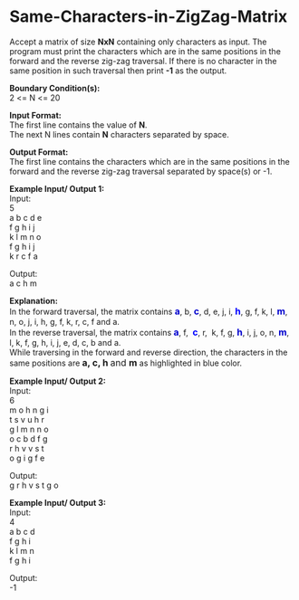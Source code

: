 # Same-Characters-in-ZigZag-Matrix
<p>Accept a matrix of size <strong>NxN</strong> containing only characters as input. The program must print the characters which are in the same positions in the forward and the reverse zig-zag traversal. If there is no character in the same position in such traversal then print <strong>-1</strong> as the output.&nbsp;</p>

<p><strong>Boundary Condition(s):</strong><br>
2 &lt;= N &lt;= 20</p>

<p><strong>Input Format:</strong><br>
The first line contains the value of <strong>N</strong>.<br>
The next N lines contain <strong>N</strong>&nbsp;characters separated by space.</p>

<p><strong>Output Format:</strong><br>
The first line contains the characters which are in the same positions in the forward and the reverse zig-zag traversal separated by space(s) or -1. &nbsp;</p>

<p><strong>Example Input/ Output 1:</strong><br>
Input:<br>
5<br>
a b c d e<br>
f g h i j<br>
k l m n o<br>
f g h i j<br>
k r c f a</p>

<p>Output:<br>
a c h m</p>

<p><strong>Explanation:</strong><br>
In the forward traversal, the matrix contains <span style="font-size:16px"><span style="color:#0000cd"><strong>a</strong></span></span>, b, <span style="font-size:16px"><span style="color:#0000cd"><strong>c</strong></span></span>, d, e, j, i, <span style="color:#0000ff"><span style="font-size:16px"><strong>h</strong></span></span>, g, f, k, l, <span style="color:#0000cd"><span style="font-size:16px"><strong>m</strong></span></span>, n, o, j, i, h, g, f, k, r, c, f and a.<br>
In the reverse traversal, the matrix contains <span style="font-size:16px"><span style="color:#0000cd"><strong>a</strong></span></span>, f,&nbsp; <span style="font-size:16px"><span style="color:#0000ff"><strong>c</strong></span></span>, r,&nbsp; k, f, g, <span style="color:#0000cd"><span style="font-size:16px"><strong>h</strong></span></span>, i, j, o, n, <span style="color:#0000cd"><span style="font-size:16px"><strong>m</strong></span></span>, l, k, f, g, h, i, j, e, d, c, b and a.<br>
While traversing in the forward and reverse direction, the characters in the same positions are <span style="font-size:16px"><strong>a, c, h </strong>and <strong>m</strong></span> as highlighted in blue color.</p>

<p><strong>Example Input/ Output 2:</strong><br>
Input:<br>
6<br>
m o h n g i<br>
t s v u h r<br>
g l m n n o<br>
o c b d f g<br>
r h v v s t<br>
o g i g f e&nbsp;</p>

<p>Output:<br>
g r h v s t g o&nbsp;</p>

<p><strong>Example Input/ Output 3:</strong><br>
Input:<br>
4<br>
a b c d<br>
f g h i<br>
k l m n<br>
f g h i&nbsp;</p>

<p>Output:<br>
-1</p>
